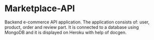 # Marketplace-API

Backend e-commerce API application. 
The application consists of: user, product, order and review part. It is connected to a database using MongoDB and it is displayed on Heroku with help of docgen.
